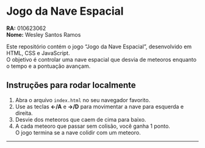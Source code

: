 # Jogo da Nave Espacial

**RA:** 010623062  
**Nome:** Wesley Santos Ramos

Este repositório contém o jogo “Jogo da Nave Espacial”, desenvolvido em HTML, CSS e JavaScript.  
O objetivo é controlar uma nave espacial que desvia de meteoros enquanto o tempo e a pontuação avançam.

## Instruções para rodar localmente

1. Abra o arquivo `index.html` no seu navegador favorito.
2. Use as teclas **←/A** e **→/D** para movimentar a nave para esquerda e direita.
3. Desvie dos meteoros que caem de cima para baixo.
4. A cada meteoro que passar sem colisão, você ganha 1 ponto.  
   O jogo termina se a nave colidir com um meteoro.

---
